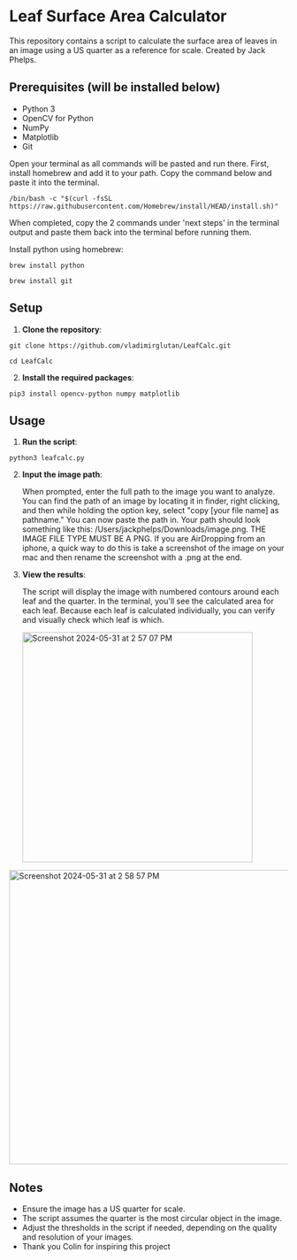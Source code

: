 # Leaf Surface Area Calculator

This repository contains a script to calculate the surface area of leaves in an image using a US quarter as a reference for scale.
Created by Jack Phelps.

## Prerequisites (will be installed below)

- Python 3
- OpenCV for Python
- NumPy
- Matplotlib
- Git


Open your terminal as all commands will be pasted and run there. First, install homebrew and add it to your path. Copy the command below and paste it into the terminal. 

``
/bin/bash -c "$(curl -fsSL https://raw.githubusercontent.com/Homebrew/install/HEAD/install.sh)"
``

When completed, copy the 2 commands under 'next steps' in the terminal output and paste them back into the terminal before running them. 


Install python using homebrew: 

``
brew install python
``

``
brew install git
``

## Setup

1. **Clone the repository**:

``
git clone https://github.com/vladimirglutan/LeafCalc.git
``

``
cd LeafCalc
``

2. **Install the required packages**:

``
pip3 install opencv-python numpy matplotlib
``

## Usage

1. **Run the script**:

``
python3 leafcalc.py
``

2. **Input the image path**:

   When prompted, enter the full path to the image you want to analyze. You can find the path of an image by locating it in finder, right clicking, and then while holding the option key, select "copy [your file name] as pathname." You can now paste the path in. Your path should look something like this: /Users/jackphelps/Downloads/image.png. THE IMAGE FILE TYPE MUST BE A PNG. If you are AirDropping from an iphone, a quick way to do this is take a screenshot of the image on your mac and then rename the screenshot with a .png at the end.
   
4. **View the results**:

   The script will display the image with numbered contours around each leaf and the quarter. In the terminal, you'll see the calculated area for each leaf. Because each leaf is calculated individually, you can verify and visually check which leaf is which.

   <img width="416" alt="Screenshot 2024-05-31 at 2 57 07 PM" src="https://github.com/vladimirglutan/LeafCalc/assets/88109086/d7126ff0-e7f3-4dcc-8062-ec2713a62a1c">

<img width="532" alt="Screenshot 2024-05-31 at 2 58 57 PM" src="https://github.com/vladimirglutan/LeafCalc/assets/88109086/418e6ec3-3a05-4a79-88ce-6659ef2ec064">

## Notes

- Ensure the image has a US quarter for scale.
- The script assumes the quarter is the most circular object in the image.
- Adjust the thresholds in the script if needed, depending on the quality and resolution of your images.
- Thank you Colin for inspiring this project
